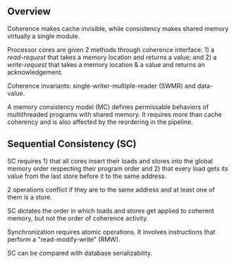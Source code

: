 ## Overview

Coherence makes cache invisible, while consistency makes shared memory virtually a
single module.

Processor cores are given 2 methods through coherence interface: 1) a *read-request* that
takes a memory location and returns a value; and 2) a *write-request* that takes a memory
location & a value and returns an acknowledgement.

Coherence invariants: single-writer-multiple-reader (SWMR) and data-value.

A memory consistency model (MC) defines permissable behaviors of multithreaded programs
with shared memory. It requires more than cache coherency and is also affected by the
reordering in the pipeline.

## Sequential Consistency (SC)

SC requires 1) that all cores insert their loads and stores into the global memory order
respecting their program order and 2) that every load gets its value from the last store
before it to the same address.

2 operations conflict if they are to the same address and at least one of them is a store.

SC dictates the order in which loads and stores get applied to coherent memory, but not the
order of coherence activity.

Synchronization requires atomic operations. It involves instructions that perform a "read-modify-write"
(RMW).

SC can be compared with database serializability.

